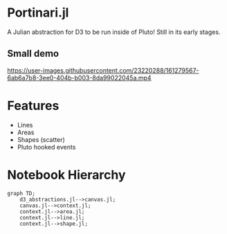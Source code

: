 # Portinari.jl

A Julian abstraction for D3 to be run inside of Pluto! Still in its early stages.

## Small demo

https://user-images.githubusercontent.com/23220288/161279567-6ab6a7b8-3ee0-404b-b003-8da99022045a.mp4

# Features

- Lines
- Areas
- Shapes (scatter)
- Pluto hooked events

# Notebook Hierarchy

```mermaid
graph TD;
    d3_abstractions.jl-->canvas.jl;
    canvas.jl-->context.jl;
    context.jl-->area.jl;
    context.jl-->line.jl;
    context.jl-->shape.jl;
```
